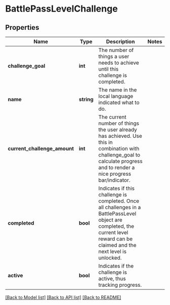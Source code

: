 # BattlePassLevelChallenge

## Properties
Name | Type | Description | Notes
------------ | ------------- | ------------- | -------------
**challenge_goal** | **int** | The number of things a user needs to achieve until this challenge is completed. | 
**name** | **string** | The name in the local language indicated what to do. | 
**current_challenge_amount** | **int** | The current number of things the user already has achieved. Use this in combination with challenge_goal to calculate progress and to render a nice progress bar/indicator. | 
**completed** | **bool** | Indicates if this challenge is completed. Once all challenges in a BattlePassLevel object are completed, the current level reward can be claimed and the next level is unlocked. | 
**active** | **bool** | Indicates if the challenge is active, thus tracking progress. | 

[[Back to Model list]](../../README.md#documentation-for-models) [[Back to API list]](../../README.md#documentation-for-api-endpoints) [[Back to README]](../../README.md)

